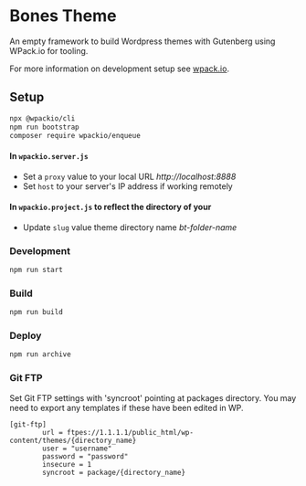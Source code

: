 # Bones Theme
An empty framework to build Wordpress themes with Gutenberg using WPack.io for tooling. 

For more information on development setup see [wpack.io](https://wpack.io/).

## Setup

```bash
npx @wpackio/cli
npm run bootstrap
composer require wpackio/enqueue
```

#### In ```wpackio.server.js```
- Set a ```proxy``` value to your local URL *http://localhost:8888*
- Set ```host``` to your server's IP address if working remotely

#### In ```wpackio.project.js``` to reflect the directory of your 
- Update ```slug``` value theme directory name *bt-folder-name*

### Development 
```bash
npm run start
```

### Build
```bash
npm run build
```

### Deploy
```bash
npm run archive
```

### Git FTP
Set Git FTP settings with 'syncroot' pointing at packages directory. You may need to export any templates if these have been edited in WP.

```
[git-ftp]
        url = ftpes://1.1.1.1/public_html/wp-content/themes/{directory_name}
        user = "username"
        password = "password"
        insecure = 1
        syncroot = package/{directory_name}
```
